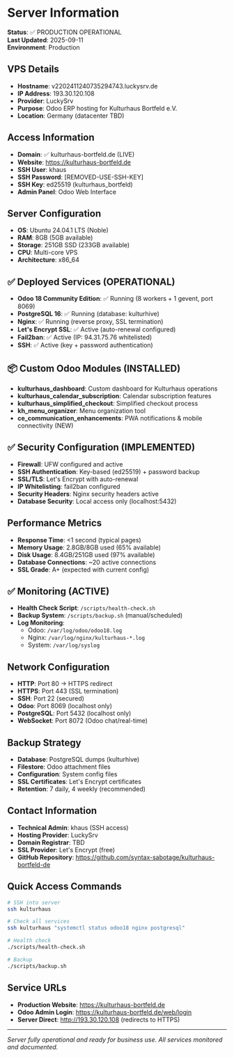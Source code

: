 # Server Information

**Status**: ✅ PRODUCTION OPERATIONAL  
**Last Updated**: 2025-09-11  
**Environment**: Production  

## VPS Details
- **Hostname**: v2202411240735294743.luckysrv.de
- **IP Address**: 193.30.120.108
- **Provider**: LuckySrv
- **Purpose**: Odoo ERP hosting for Kulturhaus Bortfeld e.V.
- **Location**: Germany (datacenter TBD)

## Access Information
- **Domain**: ✅ kulturhaus-bortfeld.de (LIVE)
- **Website**: https://kulturhaus-bortfeld.de
- **SSH User**: khaus
- **SSH Password**: [REMOVED-USE-SSH-KEY]
- **SSH Key**: ed25519 (kulturhaus_bortfeld)
- **Admin Panel**: Odoo Web Interface

## Server Configuration
- **OS**: Ubuntu 24.04.1 LTS (Noble)
- **RAM**: 8GB (5GB available)
- **Storage**: 251GB SSD (233GB available)
- **CPU**: Multi-core VPS
- **Architecture**: x86_64

## ✅ Deployed Services (OPERATIONAL)
- **Odoo 18 Community Edition**: ✅ Running (8 workers + 1 gevent, port 8069)
- **PostgreSQL 16**: ✅ Running (database: kulturhive)
- **Nginx**: ✅ Running (reverse proxy, SSL termination)
- **Let's Encrypt SSL**: ✅ Active (auto-renewal configured)
- **Fail2ban**: ✅ Active (IP: 94.31.75.76 whitelisted)
- **SSH**: ✅ Active (key + password authentication)

## 📦 Custom Odoo Modules (INSTALLED)
- **kulturhaus_dashboard**: Custom dashboard for Kulturhaus operations
- **kulturhaus_calendar_subscription**: Calendar subscription features
- **kulturhaus_simplified_checkout**: Simplified checkout process
- **kh_menu_organizer**: Menu organization tool
- **ce_communication_enhancements**: PWA notifications & mobile connectivity (NEW)

## ✅ Security Configuration (IMPLEMENTED)
- **Firewall**: UFW configured and active
- **SSH Authentication**: Key-based (ed25519) + password backup
- **SSL/TLS**: Let's Encrypt with auto-renewal
- **IP Whitelisting**: fail2ban configured
- **Security Headers**: Nginx security headers active
- **Database Security**: Local access only (localhost:5432)

## Performance Metrics
- **Response Time**: <1 second (typical pages)
- **Memory Usage**: 2.8GB/8GB used (65% available)
- **Disk Usage**: 8.4GB/251GB used (97% available)
- **Database Connections**: ~20 active connections
- **SSL Grade**: A+ (expected with current config)

## ✅ Monitoring (ACTIVE)
- **Health Check Script**: `/scripts/health-check.sh`
- **Backup System**: `/scripts/backup.sh` (manual/scheduled)
- **Log Monitoring**: 
  - Odoo: `/var/log/odoo/odoo18.log`
  - Nginx: `/var/log/nginx/kulturhaus-*.log`
  - System: `/var/log/syslog`

## Network Configuration
- **HTTP**: Port 80 → HTTPS redirect
- **HTTPS**: Port 443 (SSL termination)
- **SSH**: Port 22 (secured)
- **Odoo**: Port 8069 (localhost only)
- **PostgreSQL**: Port 5432 (localhost only)
- **WebSocket**: Port 8072 (Odoo chat/real-time)

## Backup Strategy
- **Database**: PostgreSQL dumps (kulturhive)
- **Filestore**: Odoo attachment files
- **Configuration**: System config files
- **SSL Certificates**: Let's Encrypt certificates
- **Retention**: 7 daily, 4 weekly (recommended)

## Contact Information
- **Technical Admin**: khaus (SSH access)
- **Hosting Provider**: LuckySrv
- **Domain Registrar**: TBD
- **SSL Provider**: Let's Encrypt (free)
- **GitHub Repository**: https://github.com/syntax-sabotage/kulturhaus-bortfeld-de

## Quick Access Commands
```bash
# SSH into server
ssh kulturhaus

# Check all services
ssh kulturhaus "systemctl status odoo18 nginx postgresql"

# Health check
./scripts/health-check.sh

# Backup
./scripts/backup.sh
```

## Service URLs
- **Production Website**: https://kulturhaus-bortfeld.de
- **Odoo Admin Login**: https://kulturhaus-bortfeld.de/web/login
- **Server Direct**: http://193.30.120.108 (redirects to HTTPS)

---

*Server fully operational and ready for business use. All services monitored and documented.*